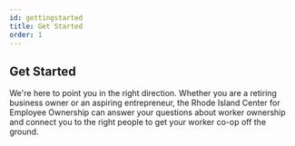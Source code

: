```yaml
---
id: gettingstarted
title: Get Started
order: 1
---
```

## Get Started

We're here to point you in the right direction. Whether you are a retiring business owner or an aspiring entrepreneur, the Rhode Island Center for Employee Ownership can answer your questions about worker ownership and connect you to the right people to get your worker co-op off the ground.